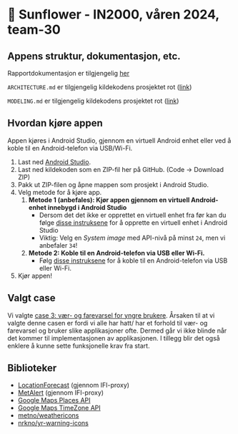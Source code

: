 # 🌻 Sunflower - IN2000, våren 2024, team-30
## Appens struktur, dokumentasjon, etc. 

Rapportdokumentasjon er tilgjengelig [her](https://drive.google.com/file/d/1rfuxM6H7Ohm4ox6lqL9vbKitRRL4pouL/view?usp=sharing)

`ARCHITECTURE.md` er tilgjengelig kildekodens prosjektet rot ([link](https://github.uio.no/IN2000-V24/team-30/blob/main/ARCHITECTURE.md))

`MODELING.md` er tilgjengelig kildekodens prosjektet rot ([link](https://github.uio.no/IN2000-V24/team-30/blob/main/MODELING.md))


## Hvordan kjøre appen

Appen kjøres i Android Studio, gjennom en virtuell Android enhet eller ved å koble til en Android-telefon via USB/Wi-Fi.

1. Last ned [Android Studio](https://developer.android.com/studio).
2. Last ned kildekoden som en ZIP-fil her på GitHub. (Code → Download ZIP)
3. Pakk ut ZIP-filen og åpne mappen som prosjekt i Android Studio.
4. Velg metode for å kjøre app.
   1. **Metode 1 (anbefales): Kjør appen gjennom en virtuell Android-enhet innebygd i Android Studio**
        - Dersom det det ikke er opprettet en virtuell enhet fra før kan du følge [disse instruksene](https://developer.android.com/studio/run/managing-avds#createavd) for å opprette en virtuell enhet i Android Studio 
        - Viktig: Velg en _System image_ med API-nivå på minst `24`, men vi anbefaler `34`!
   2. **Metode 2: Koble til en Android-telefon via USB eller Wi-Fi.**
        - Følg [disse instruksene](https://developer.android.com/studio/run/device#setting-up) for å koble til en Android-telefon via USB eller Wi-Fi.
5. Kjør appen!

## Valgt case
Vi valgte [case 3: vær- og farevarsel for yngre brukere](https://in2000.met.no/2024/3-yngre.html). Årsaken til at vi valgte denne casen er fordi vi alle har hatt/ har et forhold til vær- og farevarsel og bruker slike applikasjoner ofte. Dermed går vi ikke blinde når det kommer til implementasjonen av applikasjonen. I tillegg blir det også enklere å kunne sette funksjonelle krav fra start.

## Biblioteker
- [LocationForecast](https://api.met.no/weatherapi/locationforecast/2.0/documentation) (gjennom IFI-proxy)
- [MetAlert](https://api.met.no/weatherapi/metalerts/2.0/documentation) (gjennom IFI-proxy)
- [Google Maps Places API](https://developers.google.com/maps/documentation/places/web-service/overview)
- [Google Maps TimeZone API](https://developers.google.com/maps/documentation/timezone/overview)
- [metno/weathericons](https://github.com/metno/weathericons/tree/main/weather)
- [nrkno/yr-warning-icons](https://nrkno.github.io/yr-warning-icons/)
